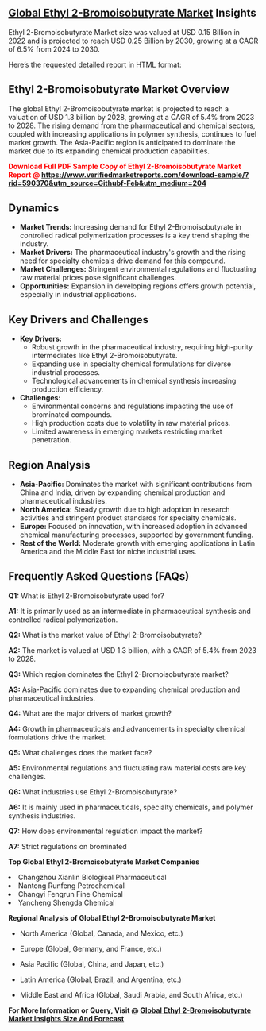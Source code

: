 <h2><a href="https://www.verifiedmarketreports.com/download-sample/?rid=590370&amp;utm_source=Githubf&amp;utm_medium=204" target="_blank">Global Ethyl 2-Bromoisobutyrate Market</a> Insights</h2><p>Ethyl 2-Bromoisobutyrate Market size was valued at USD 0.15 Billion in 2022 and is projected to reach USD 0.25 Billion by 2030, growing at a CAGR of 6.5% from 2024 to 2030.</p><p>Here’s the requested detailed report in HTML format: <!DOCTYPE html> <html lang="en"> <head> <meta charset="UTF-8"> <meta name="viewport" content="width=device-width, initial-scale=1.0"> <meta name="description" content="In-depth industry outlook of the Ethyl 2-Bromoisobutyrate market including market size, key dynamics, drivers, challenges, and regional analysis."> <meta name="keywords" content="Ethyl 2-Bromoisobutyrate Market, Market Size, Industry Analysis, Key Drivers, Challenges, Dynamics, Region Analysis"> <meta name="author" content="Your Company"> <title>Ethyl 2-Bromoisobutyrate Market Overview</title> </head> <body> <!-- Market Value Section --> <h2>Ethyl 2-Bromoisobutyrate Market Overview</h2> <p>The global Ethyl 2-Bromoisobutyrate market is projected to reach a valuation of USD 1.3 billion by 2028, growing at a CAGR of 5.4% from 2023 to 2028. The rising demand from the pharmaceutical and chemical sectors, coupled with increasing applications in polymer synthesis, continues to fuel market growth. The Asia-Pacific region is anticipated to dominate the market due to its expanding chemical production capabilities.</p> <p><strong><p><span class=""><span style="color: #ff0000;"><strong>Download Full PDF Sample Copy of Ethyl 2-Bromoisobutyrate Market Report</strong> @ </span><a href="https://www.verifiedmarketreports.com/download-sample/?rid=590370&amp;utm_source=Githubf-Feb&amp;utm_medium=204" target="_blank">https://www.verifiedmarketreports.com/download-sample/?rid=590370&amp;utm_source=Githubf-Feb&amp;utm_medium=204</a></span></p></strong></p> <!-- Dynamics Section --> <h2>Dynamics</h2> <ul> <li><strong>Market Trends:</strong> Increasing demand for Ethyl 2-Bromoisobutyrate in controlled radical polymerization processes is a key trend shaping the industry.</li> <li><strong>Market Drivers:</strong> The pharmaceutical industry's growth and the rising need for specialty chemicals drive demand for this compound.</li> <li><strong>Market Challenges:</strong> Stringent environmental regulations and fluctuating raw material prices pose significant challenges.</li> <li><strong>Opportunities:</strong> Expansion in developing regions offers growth potential, especially in industrial applications.</li> </ul> <!-- Key Drivers and Challenges Section --> <h2>Key Drivers and Challenges</h2> <ul> <li><strong>Key Drivers:</strong> <ul> <li>Robust growth in the pharmaceutical industry, requiring high-purity intermediates like Ethyl 2-Bromoisobutyrate.</li> <li>Expanding use in specialty chemical formulations for diverse industrial processes.</li> <li>Technological advancements in chemical synthesis increasing production efficiency.</li> </ul> </li> <li><strong>Challenges:</strong> <ul> <li>Environmental concerns and regulations impacting the use of brominated compounds.</li> <li>High production costs due to volatility in raw material prices.</li> <li>Limited awareness in emerging markets restricting market penetration.</li> </ul> </li> </ul> <!-- Region Analysis Section --> <h2>Region Analysis</h2> <ul> <li><strong>Asia-Pacific:</strong> Dominates the market with significant contributions from China and India, driven by expanding chemical production and pharmaceutical industries.</li> <li><strong>North America:</strong> Steady growth due to high adoption in research activities and stringent product standards for specialty chemicals.</li> <li><strong>Europe:</strong> Focused on innovation, with increased adoption in advanced chemical manufacturing processes, supported by government funding.</li> <li><strong>Rest of the World:</strong> Moderate growth with emerging applications in Latin America and the Middle East for niche industrial uses.</li> </ul> <!-- FAQs Section --> <h2>Frequently Asked Questions (FAQs)</h2> <p><strong>Q1:</strong> What is Ethyl 2-Bromoisobutyrate used for?</p> <p><strong>A1:</strong> It is primarily used as an intermediate in pharmaceutical synthesis and controlled radical polymerization.</p> <p><strong>Q2:</strong> What is the market value of Ethyl 2-Bromoisobutyrate?</p> <p><strong>A2:</strong> The market is valued at USD 1.3 billion, with a CAGR of 5.4% from 2023 to 2028.</p> <p><strong>Q3:</strong> Which region dominates the Ethyl 2-Bromoisobutyrate market?</p> <p><strong>A3:</strong> Asia-Pacific dominates due to expanding chemical production and pharmaceutical industries.</p> <p><strong>Q4:</strong> What are the major drivers of market growth?</p> <p><strong>A4:</strong> Growth in pharmaceuticals and advancements in specialty chemical formulations drive the market.</p> <p><strong>Q5:</strong> What challenges does the market face?</p> <p><strong>A5:</strong> Environmental regulations and fluctuating raw material costs are key challenges.</p> <p><strong>Q6:</strong> What industries use Ethyl 2-Bromoisobutyrate?</p> <p><strong>A6:</strong> It is mainly used in pharmaceuticals, specialty chemicals, and polymer synthesis industries.</p> <p><strong>Q7:</strong> How does environmental regulation impact the market?</p> <p><strong>A7:</strong> Strict regulations on brominated</p><p><strong>Top Global Ethyl 2-Bromoisobutyrate Market Companies</strong></p><div data-test-id=""><p><li>Changzhou Xianlin Biological Pharmaceutical</li><li> Nantong Runfeng Petrochemical</li><li> Changyi Fengrun Fine Chemical</li><li> Yancheng Shengda Chemical</li></p><div><strong>Regional Analysis of&nbsp;Global Ethyl 2-Bromoisobutyrate Market</strong></div><ul><li dir="ltr"><p dir="ltr">North America&nbsp;(Global, Canada, and Mexico, etc.)</p></li><li dir="ltr"><p dir="ltr">Europe (Global, Germany, and France, etc.)</p></li><li dir="ltr"><p dir="ltr">Asia Pacific&nbsp;(Global, China, and Japan, etc.)</p></li><li dir="ltr"><p dir="ltr">Latin America&nbsp;(Global, Brazil, and Argentina, etc.)</p></li><li dir="ltr">Middle East and Africa&nbsp;(Global, Saudi Arabia, and South Africa, etc.)</li></ul><p><strong>For More Information or Query, Visit @&nbsp;</strong><strong><a href="https://www.verifiedmarketreports.com/product/ethyl-2-bromoisobutyrate-market/?utm_source=Githubf&amp;utm_medium=204" target="_blank">Global Ethyl 2-Bromoisobutyrate Market Insights Size And Forecast</a></strong></p></div>

